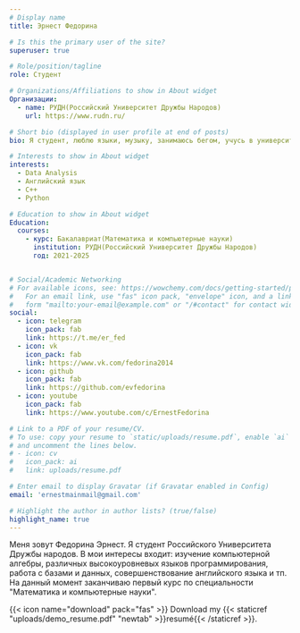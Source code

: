 ```yaml
---
# Display name
title: Эрнест Федорина

# Is this the primary user of the site?
superuser: true

# Role/position/tagline
role: Студент

# Organizations/Affiliations to show in About widget
Организации:
  - name: РУДН(Российский Университет Дружбы Народов)
    url: https://www.rudn.ru/

# Short bio (displayed in user profile at end of posts)
bio: Я студент, люблю языки, музыку, занимаюсь бегом, учусь в университете на технической специальности.

# Interests to show in About widget
interests:
  - Data Analysis
  - Английский язык
  - С++
  - Python

# Education to show in About widget
Education:
  courses:
    - курс: Бакалавриат(Математика и компьютерные науки)
      institution: РУДН(Российский Университет Дружбы Народов)
      год: 2021-2025


# Social/Academic Networking
# For available icons, see: https://wowchemy.com/docs/getting-started/page-builder/#icons
#   For an email link, use "fas" icon pack, "envelope" icon, and a link in the
#   form "mailto:your-email@example.com" or "/#contact" for contact widget.
social:
  - icon: telegram
    icon_pack: fab
    link: https://t.me/er_fed
  - icon: vk
    icon_pack: fab
    link: https://www.vk.com/fedorina2014
  - icon: github
    icon_pack: fab
    link: https://github.com/evfedorina
  - icon: youtube
    icon_pack: fab
    link: https://www.youtube.com/c/ErnestFedorina

# Link to a PDF of your resume/CV.
# To use: copy your resume to `static/uploads/resume.pdf`, enable `ai` icons in `params.toml`,
# and uncomment the lines below.
# - icon: cv
#   icon_pack: ai
#   link: uploads/resume.pdf

# Enter email to display Gravatar (if Gravatar enabled in Config)
email: 'ernestmainmail@gmail.com'

# Highlight the author in author lists? (true/false)
highlight_name: true
---
```


Меня зовут Федорина Эрнест. Я студент Российского Университета Дружбы народов. В мои интересы входит: изучение компьютерной алгебры, различных высокоуровневых языков программирования, работа с базами и данных, совершенствование английского языка и тп. На данный момент заканчиваю первый курс по специальности "Математика и компьютерные науки".


{{< icon name="download" pack="fas" >}} Download my {{< staticref "uploads/demo_resume.pdf" "newtab" >}}resumé{{< /staticref >}}.
